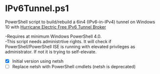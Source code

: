IPv6Tunnel.ps1
==========
PowerShell script to build/rebuild a 6in4 (IPv6-in-IPv4) tunnel on Windows 10 with [Hurricane Electric Free IPv6 Tunnel Broker](https://tunnelbroker.net)


-Requires at minimum Windows PowerShell 4.0.  
-This script needs administrtive rights. 
It will check if PowerShell/PowerShell ISE is running with elevated privileges as administrator.
If not it is trying to self-elevate. 

- [X] Initial version using netsh
- [ ] Replace netsh with PowerShell cmdlets (netsh is deprecated)
